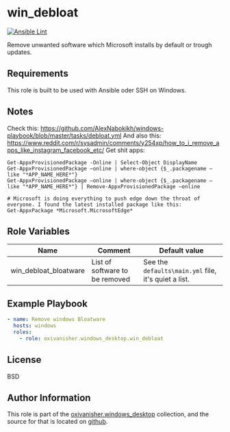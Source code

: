 win_debloat
===========
[![Ansible Lint](https://github.com/oxivanisher/role-win_debloat/actions/workflows/ansible-lint.yml/badge.svg)](https://github.com/oxivanisher/role-win_debloat/actions/workflows/ansible-lint.yml)

Remove unwanted software which Microsoft installs by default or trough updates.

Requirements
------------

This role is built to be used with Ansible oder SSH on Windows.

Notes
-----

Check this: https://github.com/AlexNabokikh/windows-playbook/blob/master/tasks/debloat.yml
And also this: https://www.reddit.com/r/sysadmin/comments/y254xp/how_to_i_remove_apps_like_instagram_facebook_etc/
Get shit apps:
```plaintext
Get-AppxProvisionedPackage -Online | Select-Object DisplayName
Get-AppxProvisionedPackage –online | where-object {$_.packagename –like "*APP_NAME_HERE*"}
Get-AppxProvisionedPackage –online | where-object {$_.packagename –like "*APP_NAME_HERE*"} | Remove-AppxProvisionedPackage –online

# Microsoft is doing everything to push edge down the throat of everyone. I found the latest installed package like this:
Get-AppxPackage *Microsoft.MicrosoftEdge*
```

Role Variables
--------------

| Name                   | Comment                        | Default value                                        |
|------------------------|--------------------------------|------------------------------------------------------|
| win_debloat_bloatware | List of software to be removed | See the `defaults\main.yml` file, it's quiet a list. |

Example Playbook
----------------
```yaml
- name: Remove windows Bloatware
  hosts: windows
  roles:
    - role: oxivanisher.windows_desktop.win_debloat
```

License
-------

BSD

Author Information
------------------

This role is part of the [oxivanisher.windows_desktop](https://galaxy.ansible.com/ui/repo/published/oxivanisher/windows_desktop/) collection, and the source for that is located on [github](https://github.com/oxivanisher/collection-windows_desktop).

